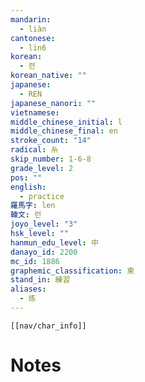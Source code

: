 ```yaml
---
mandarin:
  - liàn
cantonese:
  - lin6
korean:
  - 련
korean_native: ""
japanese:
  - REN
japanese_nanori: ""
vietnamese:
middle_chinese_initial: l
middle_chinese_final: en
stroke_count: "14"
radical: 糸
skip_number: 1-6-8
grade_level: 2
pos: ""
english:
  - practice
羅馬字: len
韓文: 런
joyo_level: "3"
hsk_level: ""
hanmun_edu_level: 中
danayo_id: 2200
mc_id: 1886
graphemic_classification: 柬
stand_in: 練習
aliases:
  - 练
---
```

```meta-bind-embed
[[nav/char_info]]
```

# Notes
